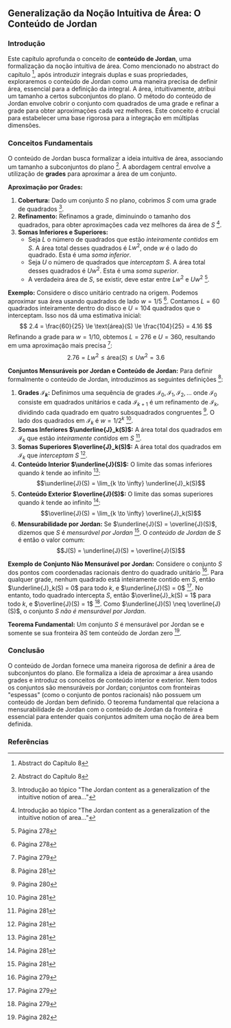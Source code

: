 ## Generalização da Noção Intuitiva de Área: O Conteúdo de Jordan

### Introdução
Este capítulo aprofunda o conceito de **conteúdo de Jordan**, uma formalização da noção intuitiva de área. Como mencionado no abstract do capítulo [^1], após introduzir integrais duplas e suas propriedades, exploraremos o conteúdo de Jordan como uma maneira precisa de definir área, essencial para a definição da integral. A área, intuitivamente, atribui um tamanho a certos subconjuntos do plano. O método do conteúdo de Jordan envolve cobrir o conjunto com quadrados de uma grade e refinar a grade para obter aproximações cada vez melhores.  Este conceito é crucial para estabelecer uma base rigorosa para a integração em múltiplas dimensões.

### Conceitos Fundamentais

O conteúdo de Jordan busca formalizar a ideia intuitiva de área, associando um tamanho a subconjuntos do plano [^1]. A abordagem central envolve a utilização de **grades** para aproximar a área de um conjunto.

**Aproximação por Grades:**
1. **Cobertura:** Dado um conjunto $S$ no plano, cobrimos $S$ com uma grade de quadrados [^2].
2. **Refinamento:**  Refinamos a grade, diminuindo o tamanho dos quadrados, para obter aproximações cada vez melhores da área de $S$ [^2].
3. **Somas Inferiores e Superiores:**
    *   Seja $L$ o número de quadrados que estão *inteiramente contidos* em $S$. A área total desses quadrados é $Lw^2$, onde $w$ é o lado do quadrado. Esta é uma *soma inferior*.
    *   Seja $U$ o número de quadrados que *interceptam* $S$. A área total desses quadrados é $Uw^2$. Esta é uma *soma superior*.
    *   A verdadeira área de $S$, se existir, deve estar entre $Lw^2$ e $Uw^2$ [^10].

**Exemplo:**
Considere o disco unitário centrado na origem. Podemos aproximar sua área usando quadrados de lado $w = 1/5$ [^10]. Contamos $L = 60$ quadrados inteiramente dentro do disco e $U = 104$ quadrados que o interceptam. Isso nos dá uma estimativa inicial:
$$ 2.4 = \frac{60}{25} \le \text{área}(S) \le \frac{104}{25} = 4.16 $$
Refinando a grade para $w = 1/10$, obtemos $L = 276$ e $U = 360$, resultando em uma aproximação mais precisa [^11]:
$$ 2.76 = Lw^2 \le \text{área}(S) \le Uw^2 = 3.6 $$

**Conjuntos Mensuráveis por Jordan e Conteúdo de Jordan:**
Para definir formalmente o conteúdo de Jordan, introduzimos as seguintes definições [^13]:

1.  **Grades $\mathcal{I}_k$:** Definimos uma sequência de grades $\mathcal{I}_0, \mathcal{I}_1, \mathcal{I}_2, \dots$ onde $\mathcal{I}_0$ consiste em quadrados unitários e cada $\mathcal{I}_{k+1}$ é um refinamento de $\mathcal{I}_k$, dividindo cada quadrado em quatro subsquadrados congruentes [^12]. O lado dos quadrados em $\mathcal{I}_k$ é $w = 1/2^k$ [^13].
2.  **Somas Inferiores $\underline{J}_k(S)$:** A área total dos quadrados em $\mathcal{I}_k$ que estão *inteiramente contidos* em $S$ [^13].
3.  **Somas Superiores $\overline{J}_k(S)$:** A área total dos quadrados em $\mathcal{I}_k$ que *interceptam* $S$ [^13].
4.  **Conteúdo Interior $\underline{J}(S)$:** O limite das somas inferiores quando $k$ tende ao infinito [^13]:
    $$\underline{J}(S) = \lim_{k \to \infty} \underline{J}_k(S)$$
5.  **Conteúdo Exterior $\overline{J}(S)$:** O limite das somas superiores quando $k$ tende ao infinito [^13]:
    $$\overline{J}(S) = \lim_{k \to \infty} \overline{J}_k(S)$$
6.  **Mensurabilidade por Jordan:** Se $\underline{J}(S) = \overline{J}(S)$, dizemos que $S$ é *mensurável por Jordan* [^13]. O *conteúdo de Jordan* de $S$ é então o valor comum:
    $$J(S) = \underline{J}(S) = \overline{J}(S)$$

**Exemplo de Conjunto Não Mensurável por Jordan:**
Considere o conjunto $S$ dos pontos com coordenadas racionais dentro do quadrado unitário [^11]. Para qualquer grade, nenhum quadrado está inteiramente contido em $S$, então $\underline{J}_k(S) = 0$ para todo $k$, e $\underline{J}(S) = 0$ [^11]. No entanto, todo quadrado intercepta $S$, então $\overline{J}_k(S) = 1$ para todo $k$, e $\overline{J}(S) = 1$ [^11]. Como $\underline{J}(S) \neq \overline{J}(S)$, o conjunto $S$ *não é mensurável por Jordan*.

**Teorema Fundamental:** Um conjunto $S$ é mensurável por Jordan se e somente se sua fronteira $\partial S$ tem conteúdo de Jordan zero [^14].

### Conclusão
O conteúdo de Jordan fornece uma maneira rigorosa de definir a área de subconjuntos do plano.  Ele formaliza a ideia de aproximar a área usando grades e introduz os conceitos de conteúdo interior e exterior. Nem todos os conjuntos são mensuráveis por Jordan; conjuntos com fronteiras "espessas" (como o conjunto de pontos racionais) não possuem um conteúdo de Jordan bem definido.  O teorema fundamental que relaciona a mensurabilidade de Jordan com o conteúdo de Jordan da fronteira é essencial para entender quais conjuntos admitem uma noção de área bem definida.

### Referências
[^1]: Abstract do Capítulo 8
[^2]: Introdução ao tópico "The Jordan content as a generalization of the intuitive notion of area..."
[^10]: Página 278
[^11]: Página 279
[^12]: Página 280
[^13]: Página 281
[^14]: Página 282
<!-- END -->